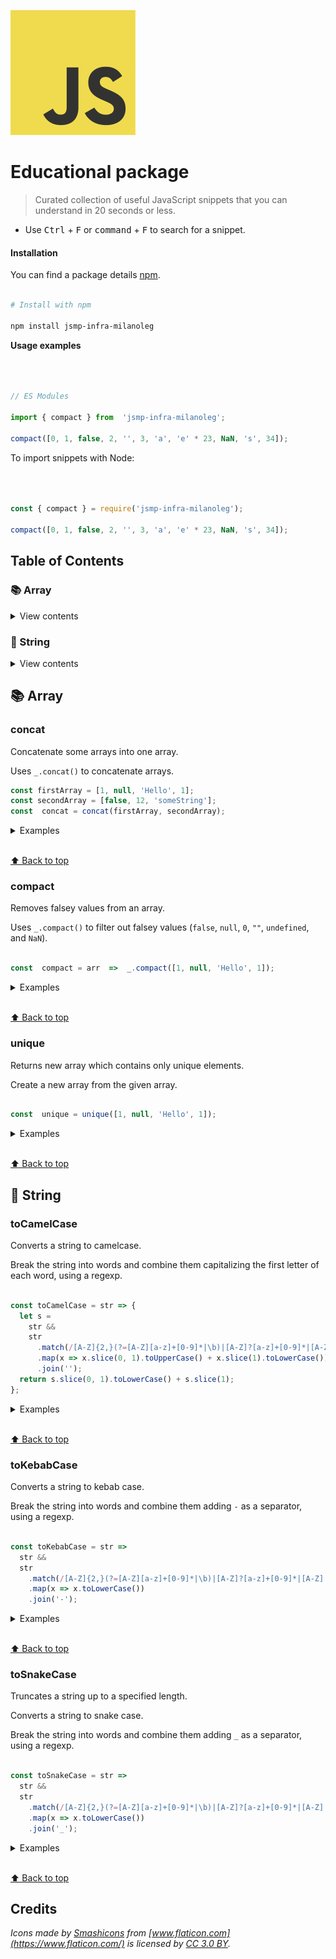 

![logo](./logo.png)



# Educational package



> Curated collection of useful JavaScript snippets that you can understand in 20 seconds or less.



- Use <kbd>Ctrl</kbd> + <kbd>F</kbd> or <kbd>command</kbd> + <kbd>F</kbd> to search for a snippet.

#### Installation



You can find a package details [npm](https://www.npmjs.com/package/jsmp-infra-milanoleg).



```bash

# Install with npm

npm install jsmp-infra-milanoleg

```


**Usage examples**



```js



// ES Modules

import { compact } from  'jsmp-infra-milanoleg';

compact([0, 1, false, 2, '', 3, 'a', 'e' * 23, NaN, 's', 34]);

```



To import snippets with Node:



```js



const { compact } = require('jsmp-infra-milanoleg');

compact([0, 1, false, 2, '', 3, 'a', 'e' * 23, NaN, 's', 34]);


```




## Table of Contents

### 📚 Array

<details>

<summary>View contents</summary>



*  [`concat`](#concat)

*  [`compact`](#compact)

*  [`unique`](#unique)



</details>




### 📜 String



<details>

<summary>View contents</summary>




*  [`toCamelCase`](#toCamelCase)

*  [`toKebabCase`](#toKebabCase)

*  [`toSnakeCase`](#toSnakeCase)




</details>



## 📚 Array





### concat



Concatenate some arrays into one array.



Uses `_.concat()` to concatenate arrays.



```js
const firstArray = [1, null, 'Hello', 1];
const secondArray = [false, 12, 'someString'];
const  concat = concat(firstArray, secondArray);

```



<details>

<summary>Examples</summary>



```js

concat([1, null, 'Hello', 1], [false, 12, 'someString']); // [1, null, 'Hello', 1, false, 12, 'someString']

```



</details>



<br>[⬆ Back to top](#table-of-contents)






### compact



Removes falsey values from an array.



Uses `_.compact()` to filter out falsey values (`false`, `null`, `0`, `""`, `undefined`, and `NaN`).



```js

const  compact = arr  =>  _.compact([1, null, 'Hello', 1]);

```



<details>

<summary>Examples</summary>



```js

compact([0, 1, false, 2, '', 3, 'a', 'e' * 23, NaN, 's', 34]); // [ 1, 2, 3, 'a', 's', 34 ]

```



</details>



<br>[⬆ Back to top](#table-of-contents)






### unique



Returns new array which contains only unique elements.



Create a new array from the given array.



```js

const  unique = unique([1, null, 'Hello', 1]);

```



<details>

<summary>Examples</summary>



```js

unique([1, null, 'Hello', 1]); // [1, null, 'Hello']

```



</details>



<br>[⬆ Back to top](#table-of-contents)





## 📜 String







### toCamelCase




Converts a string to camelcase.

Break the string into words and combine them capitalizing the first letter of each word, using a regexp.


```js

const toCamelCase = str => {
  let s =
    str &&
    str
      .match(/[A-Z]{2,}(?=[A-Z][a-z]+[0-9]*|\b)|[A-Z]?[a-z]+[0-9]*|[A-Z]|[0-9]+/g)
      .map(x => x.slice(0, 1).toUpperCase() + x.slice(1).toLowerCase())
      .join('');
  return s.slice(0, 1).toLowerCase() + s.slice(1);
};

```



<details>

<summary>Examples</summary>



```js

toCamelCase('some_database_field_name'); // 'someDatabaseFieldName'
toCamelCase('Some label that needs to be camelized'); // 'someLabelThatNeedsToBeCamelized'
toCamelCase('some-javascript-property'); // 'someJavascriptProperty'
toCamelCase('some-mixed_string with spaces_underscores-and-hyphens'); // 'someMixedStringWithSpacesUnderscoresAndHyphens'

```



</details>



<br>[⬆ Back to top](#table-of-contents)




### toKebabCase




Converts a string to kebab case.

Break the string into words and combine them adding  `-`  as a separator, using a regexp.



```js

const toKebabCase = str =>
  str &&
  str
    .match(/[A-Z]{2,}(?=[A-Z][a-z]+[0-9]*|\b)|[A-Z]?[a-z]+[0-9]*|[A-Z]|[0-9]+/g)
    .map(x => x.toLowerCase())
    .join('-');

```



<details>

<summary>Examples</summary>



```js

toKebabCase('camelCase'); // 'camel-case'
toKebabCase('some text'); // 'some-text'
toKebabCase('some-mixed_string With spaces_underscores-and-hyphens'); // 'some-mixed-string-with-spaces-underscores-and-hyphens'
toKebabCase('AllThe-small Things'); // "all-the-small-things"
toKebabCase('IAmListeningToFMWhileLoadingDifferentURLOnMyBrowserAndAlsoEditingSomeXMLAndHTML'); // "i-am-listening-to-fm-while-loading-different-url-on-my-browser-and-also-editing-xml-and-html"

```



</details>



<br>[⬆ Back to top](#table-of-contents)







### toSnakeCase



Truncates a string up to a specified length.




Converts a string to snake case.

Break the string into words and combine them adding  `_`  as a separator, using a regexp.



```js

const toSnakeCase = str =>
  str &&
  str
    .match(/[A-Z]{2,}(?=[A-Z][a-z]+[0-9]*|\b)|[A-Z]?[a-z]+[0-9]*|[A-Z]|[0-9]+/g)
    .map(x => x.toLowerCase())
    .join('_');

```



<details>

<summary>Examples</summary>



```js

toSnakeCase('camelCase'); // 'camel_case'
toSnakeCase('some text'); // 'some_text'
toSnakeCase('some-mixed_string With spaces_underscores-and-hyphens'); // 'some_mixed_string_with_spaces_underscores_and_hyphens'
toSnakeCase('AllThe-small Things'); // "all_the_smal_things"
toSnakeCase('IAmListeningToFMWhileLoadingDifferentURLOnMyBrowserAndAlsoEditingSomeXMLAndHTML'); // "i_am_listening_to_fm_while_loading_different_url_on_my_browser_and_also_editing_some_xml_and_html"

```



</details>



<br>[⬆ Back to top](#table-of-contents)






## Credits



*Icons made by [Smashicons](https://www.flaticon.com/authors/smashicons) from [www.flaticon.com](https://www.flaticon.com/) is licensed by [CC 3.0 BY](http://creativecommons.org/licenses/by/3.0/).*